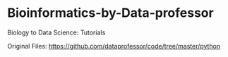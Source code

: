 # Bioinformatics-by-Data-professor

Biology to Data Science: Tutorials

Original Files:
https://github.com/dataprofessor/code/tree/master/python

